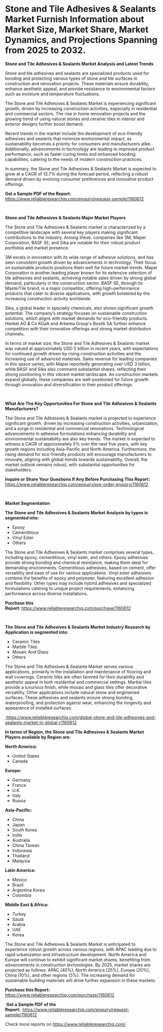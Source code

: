 <p><h1>Stone and Tile Adhesives & Sealants Market Furnish Information about Market Size, Market Share, Market Dynamics, and Projections Spanning from 2025 to 2032.</h1></p><p><strong>Stone and Tile Adhesives & Sealants Market Analysis and Latest Trends</strong></p>
<p><p>Stone and tile adhesives and sealants are specialized products used for bonding and protecting various types of stone and tile surfaces in construction and renovation projects. These materials ensure durability, enhance aesthetic appeal, and provide resistance to environmental factors such as moisture and temperature fluctuations. </p><p>The Stone and Tile Adhesives & Sealants Market is experiencing significant growth, driven by increasing construction activities, especially in residential and commercial sectors. The rise in home renovation projects and the growing trend of using natural stones and ceramic tiles in interior and exterior designs further boost demand. </p><p>Recent trends in the market include the development of eco-friendly adhesives and sealants that minimize environmental impact, as sustainability becomes a priority for consumers and manufacturers alike. Additionally, advancements in technology are leading to improved product performance, such as faster curing times and enhanced bonding capabilities, catering to the needs of modern construction practices. </p><p>In summary, the Stone and Tile Adhesives & Sealants Market is expected to grow at a CAGR of 13.7% during the forecast period, reflecting a robust demand driven by evolving consumer preferences and innovative product offerings.</p></p>
<p><strong>Get a Sample PDF of the Report:&nbsp;</strong> <a href="https://www.reliableresearchiq.com/enquiry/request-sample/1160612?utm_campaign=3314&utm_medium=2&utm_source=Github&utm_content=ia&utm_term=22032025&utm_id=stone-and-tile-adhesives-sealants">https://www.reliableresearchiq.com/enquiry/request-sample/1160612</a></p>
<p>&nbsp;</p>
<p><strong>Stone and Tile Adhesives & Sealants Major Market Players</strong></p>
<p><p>The Stone and Tile Adhesives & Sealants market is characterized by a competitive landscape with several key players making significant contributions to the industry. Among these, companies like 3M, Mapei Corporation, BASF SE, and Sika are notable for their robust product portfolios and market presence.</p><p>3M excels in innovation with its wide range of adhesive solutions, and has seen consistent growth driven by advancements in technology. Their focus on sustainable products positions them well for future market trends. Mapei Corporation is another leading player known for its extensive selection of tile adhesives and sealants, achieving notable sales driven by strong global demand, particularly in the construction sector. BASF SE, through its MasterTile brand, is a major competitor, offering high-performance products that cater to diverse applications, with growth bolstered by the increasing construction activity worldwide.</p><p>Sika, a global leader in specialty chemicals, also shows significant growth potential. The company’s strategy focuses on sustainable construction solutions, which aligns with market demands for eco-friendly products. Henkel AG & Co KGaA and Arkema Group's Bostik SA further enhance competition with their innovative offerings and strong market distribution channels.</p><p>In terms of market size, the Stone and Tile Adhesives & Sealants market was valued at approximately USD 5 billion in recent years, with expectations for continued growth driven by rising construction activities and the increasing use of advanced materials. Sales revenue for leading companies in this space varies, with Mapei reportedly generating over USD 3 billion, while BASF and Sika also command substantial shares, reflecting their strong positioning in this vibrant market landscape. As construction markets expand globally, these companies are well-positioned for future growth through innovation and diversification in their product offerings.</p></p>
<p>&nbsp;</p>
<p><strong>What Are The Key Opportunities For Stone and Tile Adhesives & Sealants Manufacturers?</strong></p>
<p><p>The Stone and Tile Adhesives & Sealants market is projected to experience significant growth, driven by increasing construction activities, urbanization, and a surge in residential and commercial renovations. Technological advancements in adhesive formulations enhancing durability and environmental sustainability are also key trends. The market is expected to witness a CAGR of approximately 5% over the next five years, with key growth regions including Asia-Pacific and North America. Furthermore, the rising demand for eco-friendly products will encourage manufacturers to innovate, aligning with global trends towards sustainability. Overall, the market outlook remains robust, with substantial opportunities for stakeholders.</p></p>
<p><strong>Inquire or Share Your Questions If Any Before Purchasing This Report:</strong> <a href="https://www.reliableresearchiq.com/enquiry/pre-order-enquiry/1160612?utm_campaign=3314&utm_medium=2&utm_source=Github&utm_content=ia&utm_term=22032025&utm_id=stone-and-tile-adhesives-sealants">https://www.reliableresearchiq.com/enquiry/pre-order-enquiry/1160612</a></p>
<p>&nbsp;</p>
<p><strong>Market Segmentation</strong></p>
<p><strong>The Stone and Tile Adhesives & Sealants Market Analysis by types is segmented into:</strong></p>
<p><ul><li>Epoxy</li><li>Cementitious</li><li>Vinyl Ester</li><li>Others</li></ul></p>
<p><p>The Stone and Tile Adhesives & Sealants market comprises several types, including epoxy, cementitious, vinyl ester, and others. Epoxy adhesives provide strong bonding and chemical resistance, making them ideal for demanding environments. Cementitious adhesives, based on cement, offer versatility and ease of use for various applications. Vinyl ester adhesives combine the benefits of epoxy and polyester, featuring excellent adhesion and flexibility. Other types may include hybrid adhesives and specialized formulations catering to unique project requirements, enhancing performance across diverse installations.</p></p>
<p><strong>Purchase this Report:&nbsp;</strong><a href="https://www.reliableresearchiq.com/purchase/1160612?utm_campaign=3314&utm_medium=2&utm_source=Github&utm_content=ia&utm_term=22032025&utm_id=stone-and-tile-adhesives-sealants">https://www.reliableresearchiq.com/purchase/1160612</a></p>
<p>&nbsp;</p>
<p><strong>The Stone and Tile Adhesives & Sealants Market Industry Research by Application is segmented into:</strong></p>
<p><ul><li>Ceramic Tiles</li><li>Marble Tiles</li><li>Mosaic And Glass</li><li>Others</li></ul></p>
<p><p>The Stone and Tile Adhesives & Sealants Market serves various applications, primarily in the installation and maintenance of flooring and wall coverings. Ceramic tiles are often favored for their durability and aesthetic appeal in both residential and commercial settings. Marble tiles provide a luxurious finish, while mosaic and glass tiles offer decorative versatility. Other applications include natural stone and engineered surfaces. These adhesives and sealants ensure strong bonding, waterproofing, and protection against wear, enhancing the longevity and appearance of installed surfaces.</p></p>
<p><a href="https://www.reliableresearchiq.com/global-stone-and-tile-adhesives-and-sealants-market-in-global-r1160612?utm_campaign=3314&utm_medium=2&utm_source=Github&utm_content=ia&utm_term=22032025&utm_id=stone-and-tile-adhesives-sealants">&nbsp;https://www.reliableresearchiq.com/global-stone-and-tile-adhesives-and-sealants-market-in-global-r1160612</a></p>
<p><strong>In terms of Region, the Stone and Tile Adhesives & Sealants Market Players available by Region are:</strong></p>
<p>
    <p> <strong> North America: </strong>
        <ul>
            <li>United States</li>
            <li>Canada</li>
        </ul>
        </p> 
    <p> <strong> Europe: </strong>
        <ul>
            <li>Germany</li>
            <li>France</li>
            <li>U.K.</li>
            <li>Italy</li>
            <li>Russia</li>
        </ul>
        </p> 
    <p> <strong> Asia-Pacific: </strong>
        <ul>
            <li>China</li>
            <li>Japan</li>
            <li>South Korea</li>
            <li>India</li>
            <li>Australia</li>
            <li>China Taiwan</li>
            <li>Indonesia</li>
            <li>Thailand</li>
            <li>Malaysia</li>
        </ul>
        </p> 
    <p> <strong> Latin America: </strong>
        <ul>
            <li>Mexico</li>
            <li>Brazil</li>
            <li>Argentina Korea</li>
            <li>Colombia</li>
        </ul>
        </p> 
    <p> <strong> Middle East & Africa: </strong>
        <ul>
            <li>Turkey</li>
            <li>Saudi</li>
            <li>Arabia</li>
            <li>UAE</li>
            <li>Korea</li>
        </ul>
    </p>
    </p>
<p><p>The Stone and Tile Adhesives & Sealants Market is anticipated to experience robust growth across various regions, with APAC leading due to rapid urbanization and infrastructure development. North America and Europe will continue to exhibit significant market shares, benefiting from advancements in construction technologies. By 2025, market shares are projected as follows: APAC (40%), North America (25%), Europe (20%), China (10%), and other regions (5%). The increasing demand for sustainable building materials will drive further expansion in these markets.</p></p>
<p><strong>Purchase this Report: </strong><a href="https://www.reliableresearchiq.com/purchase/1160612?utm_campaign=3314&utm_medium=2&utm_source=Github&utm_content=ia&utm_term=22032025&utm_id=stone-and-tile-adhesives-sealants">https://www.reliableresearchiq.com/purchase/1160612</a></p>
<p>&nbsp;<strong>Get a Sample PDF of the Report:&nbsp;&nbsp;</strong><a href="https://www.reliableresearchiq.com/enquiry/request-sample/1160612?utm_campaign=3314&utm_medium=2&utm_source=Github&utm_content=ia&utm_term=22032025&utm_id=stone-and-tile-adhesives-sealants">https://www.reliableresearchiq.com/enquiry/request-sample/1160612</a></p>
<p><strong></strong></p>
<p>Check more reports on <a href="https://www.reliableresearchiq.com/?utm_campaign=3314&utm_medium=2&utm_source=Github&utm_content=ia&utm_term=22032025&utm_id=stone-and-tile-adhesives-sealants">https://www.reliableresearchiq.com/</a></p>